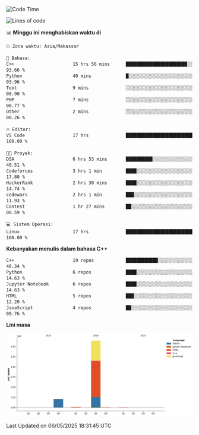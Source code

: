<!--START_SECTION:waka-->
![Code Time](http://img.shields.io/badge/Code%20Time-195%20hrs%2032%20mins-blue)

![Lines of code](https://img.shields.io/badge/Sejak%20Hello%20World%20aku%20telah%20menulis-1.9%20million%20baris%20kode-blue)

📊 **Minggu ini menghabiskan waktu di** 

```text
🕑︎ Zona waktu: Asia/Makassar

💬 Bahasa: 
C++                      15 hrs 56 mins      ███████████████████████░░   93.66 % 
Python                   40 mins             █░░░░░░░░░░░░░░░░░░░░░░░░   03.96 % 
Text                     9 mins              ░░░░░░░░░░░░░░░░░░░░░░░░░   00.90 % 
PHP                      7 mins              ░░░░░░░░░░░░░░░░░░░░░░░░░   00.77 % 
Other                    2 mins              ░░░░░░░░░░░░░░░░░░░░░░░░░   00.26 % 

🔥 Editor: 
VS Code                  17 hrs              █████████████████████████   100.00 % 

🐱‍💻 Proyek: 
DSA                      6 hrs 53 mins       ██████████░░░░░░░░░░░░░░░   40.51 % 
Codeforces               3 hrs 1 min         ████░░░░░░░░░░░░░░░░░░░░░   17.80 % 
HackerRank               2 hrs 30 mins       ████░░░░░░░░░░░░░░░░░░░░░   14.74 % 
codewars                 2 hrs 1 min         ███░░░░░░░░░░░░░░░░░░░░░░   11.93 % 
Contest                  1 hr 27 mins        ██░░░░░░░░░░░░░░░░░░░░░░░   08.59 % 

💻 Sistem Operasi: 
Linux                    17 hrs              █████████████████████████   100.00 % 
```

**Kebanyakan menulis dalam bahasa C++** 

```text
C++                      19 repos            ████████████░░░░░░░░░░░░░   46.34 % 
Python                   6 repos             ████░░░░░░░░░░░░░░░░░░░░░   14.63 % 
Jupyter Notebook         6 repos             ████░░░░░░░░░░░░░░░░░░░░░   14.63 % 
HTML                     5 repos             ███░░░░░░░░░░░░░░░░░░░░░░   12.20 % 
JavaScript               4 repos             ██░░░░░░░░░░░░░░░░░░░░░░░   09.76 % 
```



**Lini masa**

![Lines of Code chart](https://raw.githubusercontent.com/yusuf601/yusuf601/main/assets/bar_graph.png)


 Last Updated on 06/05/2025 18:31:45 UTC
<!--END_SECTION:waka-->
